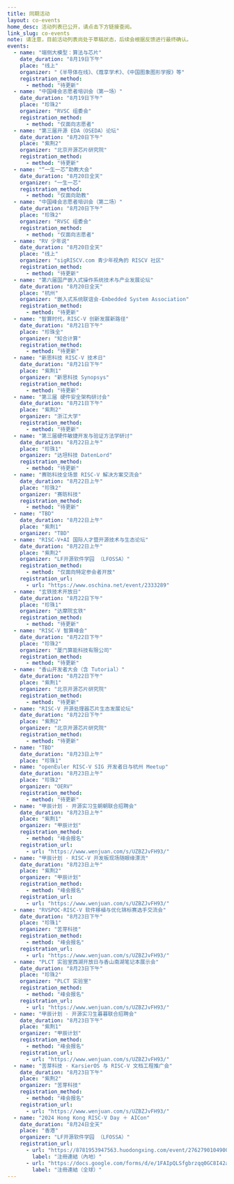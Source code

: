 ```yaml
---
title: 同期活动
layout: co-events
home_desc: 活动列表已公开，请点击下方链接查阅。
link_slug: co-events
note: 请注意，目前活动列表尚处于草稿状态，后续会根据反馈进行最终确认。
events:
  - name: "端侧大模型：算法与芯片"
    date_duration: "8月19日下午"
    place: "线上"
    organizer: "《半导体在线》、《蔻享学术》、《中国图象图形学报》等"
    registration_method:
      - method: "待更新"
  - name: "中国峰会志愿者培训会（第一场）"
    date_duration: "8月19日下午"
    place: "珍珠2"
    organizer: "RVSC 组委会"
    registration_method:
      - method: "仅面向志愿者"
  - name: "第三届开源 EDA（OSEDA）论坛"
    date_duration: "8月20日下午"
    place: "紫荆2"
    organizer: "北京开源芯片研究院"
    registration_method:
      - method: "待更新"
  - name: "“一生一芯”助教大会"
    date_duration: "8月20日全天"
    organizer: "一生一芯"
    registration_method:
      - method: "仅面向助教"
  - name: "中国峰会志愿者培训会（第二场）"
    date_duration: "8月20日下午"
    place: "珍珠2"
    organizer: "RVSC 组委会"
    registration_method:
      - method: "仅面向志愿者"
  - name: "RV 少年说"
    date_duration: "8月20日全天"
    place: "线上"
    organizer: "sigRISCV.com 青少年视角的 RISCV 社区"
    registration_method:
      - method: "待更新"
  - name: "第六届国产嵌入式操作系统技术与产业发展论坛"
    date_duration: "8月20日全天"
    place: "杭州"
    organizer: "嵌入式系统联谊会-Embedded System Association"
    registration_method:
      - method: "待更新"
  - name: "智算时代，RISC-V 创新发展新路径"
    date_duration: "8月21日下午"
    place: "珍珠全"
    organizer: "知合计算"
    registration_method:
      - method: "待更新"
  - name: "新思科技 RISC-V 技术日"
    date_duration: "8月21日下午"
    place: "紫荆1"
    organizer: "新思科技 Synopsys"
    registration_method:
      - method: "待更新"
  - name: "第三届 硬件安全架构研讨会"
    date_duration: "8月21日下午"
    place: "紫荆2"
    organizer: "浙江大学"
    registration_method:
      - method: "待更新"
  - name: "第三届硬件敏捷开发与验证方法学研讨"
    date_duration: "8月22日上午"
    place: "珍珠1"
    organizer: "达坦科技 DatenLord"
    registration_method:
      - method: "待更新"
  - name: "赛昉科技全场景 RISC-V 解决方案交流会"
    date_duration: "8月22日上午"
    place: "珍珠2"
    organizer: "赛昉科技"
    registration_method:
      - method: "待更新"
  - name: "TBD"
    date_duration: "8月22日上午"
    place: "紫荆1"
    organizer: "TBD"
  - name: "RISC-V+AI 国际人才暨开源技术与生态论坛"
    date_duration: "8月22日上午"
    place: "紫荆2"
    organizer: "LF开源软件学园 （LFOSSA）"
    registration_method:
      - method: "仅面向特定参会者开放"
    registration_url:
      - url: "https://www.oschina.net/event/2333289"
  - name: "玄铁技术开放日"
    date_duration: "8月22日下午"
    place: "珍珠1"
    organizer: "达摩院玄铁"
    registration_method:
      - method: "待更新"
  - name: "RISC-V 智算峰会"
    date_duration: "8月22日下午"
    place: "珍珠2"
    organizer: "厦门算能科技有限公司"
    registration_method:
      - method: "待更新"
  - name: "香山开发者大会（含 Tutorial）"
    date_duration: "8月22日下午"
    place: "紫荆1"
    organizer: "北京开源芯片研究院"
    registration_method:
      - method: "待更新"
  - name: "RISC-V 开源处理器芯片生态发展论坛"
    date_duration: "8月22日下午"
    place: "紫荆2"
    organizer: "北京开源芯片研究院"
    registration_method:
      - method: "待更新"
  - name: "TBD"
    date_duration: "8月23日上午"
    place: "珍珠1"
  - name: "openEuler RISC-V SIG 开发者日与杭州 Meetup"
    date_duration: "8月23日上午"
    place: "珍珠2"
    organizer: "OERV"
    registration_method:
      - method: "待更新"
  - name: "甲辰计划 · 开源实习生朝朝联合招聘会"
    date_duration: "8月23日上午"
    place: "紫荆1"
    organizer: "甲辰计划"
    registration_method:
      - method: "峰会报名"
    registration_url:
      - url: "https://www.wenjuan.com/s/UZBZJvFH93/"
  - name: "甲辰计划 · RISC-V 开发板现场随眼缘漂流"
    date_duration: "8月23日上午"
    place: "紫荆2"
    organizer: "甲辰计划"
    registration_method:
      - method: "峰会报名"
    registration_url:
      - url: "https://www.wenjuan.com/s/UZBZJvFH93/"
  - name: "RVSPOC·RISC-V 软件移植与优化锦标赛选手交流会"
    date_duration: "8月23日下午"
    place: "珍珠1"
    organizer: "苦芽科技"
    registration_method:
      - method: "峰会报名"
    registration_url:
      - url: "https://www.wenjuan.com/s/UZBZJvFH93/"
  - name: "PLCT 实验室西湖开放日与香山南湖笔记本展示会"
    date_duration: "8月23日下午"
    place: "珍珠2"
    organizer: "PLCT 实验室"
    registration_method:
      - method: "峰会报名"
    registration_url:
      - url: "https://www.wenjuan.com/s/UZBZJvFH93/"
  - name: "甲辰计划 · 开源实习生暮暮联合招聘会"
    date_duration: "8月23日下午"
    place: "紫荆1"
    organizer: "甲辰计划"
    registration_method:
      - method: "峰会报名"
    registration_url:
      - url: "https://www.wenjuan.com/s/UZBZJvFH93/"
  - name: "苦芽科技 · KarsierOS 与 RISC-V 文档工程推广会"
    date_duration: "8月23日下午"
    place: "紫荆2"
    organizer: "苦芽科技"
    registration_method:
      - method: "峰会报名"
    registration_url:
      - url: "https://www.wenjuan.com/s/UZBZJvFH93/"
  - name: "2024 Hong Kong RISC-V Day ＋ AICon"
    date_duration: "8月24日全天"
    place: "香港"
    organizer: "LF开源软件学园 （LFOSSA）"
    registration_url:
      - url: "https://8781953947563.huodongxing.com/event/2762790104900"
        label: "注冊連結（內地）"
      - url: "https://docs.google.com/forms/d/e/1FAIpQLSfgbrzqq0GC8I42aW1igLKGoKkewL8r1S54WBhodIOoJTETvQ/viewform"
        label: "注冊連結（全球）"
---
```

